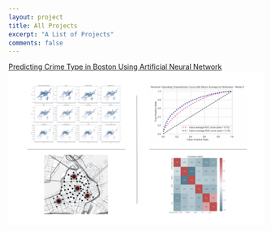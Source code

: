 ```yaml
---
layout: project
title: All Projects
excerpt: "A List of Projects"
comments: false
---
```


[Predicting Crime Type in Boston Using Artificial Neural Network](https://github.com/jsiwu94/jsiwu94.github.io/blob/master/BostonCrime/Predicting_Crime_inBoston.md)
<img src="assets/img/boston.png?raw=true"/>
